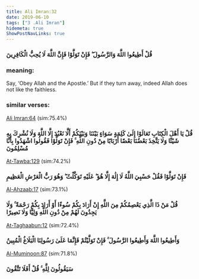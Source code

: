```yaml
---
title: Ali Imran:32
date: 2019-06-10
tags: ["3 .Ali Imran"]
hidemeta: true 
ShowPostNavLinks: true 
---
```

### قُلْ أَطِيعُوا اللَّهَ وَالرَّسُولَ ۖ فَإِنْ تَوَلَّوْا فَإِنَّ اللَّهَ لَا يُحِبُّ الْكَافِرِينَ
### meaning: 
Say, ‘Obey Allah and the Apostle.’ But if they turn away, indeed Allah does not like the faithless.
### similar verses: 

[Ali Imran:64](/3/64) (sim:75.4%)

### قُلْ يَا أَهْلَ الْكِتَابِ تَعَالَوْا إِلَىٰ كَلِمَةٍ سَوَاءٍ بَيْنَنَا وَبَيْنَكُمْ أَلَّا نَعْبُدَ إِلَّا اللَّهَ وَلَا نُشْرِكَ بِهِ شَيْئًا وَلَا يَتَّخِذَ بَعْضُنَا بَعْضًا أَرْبَابًا مِنْ دُونِ اللَّهِ ۚ فَإِنْ تَوَلَّوْا فَقُولُوا اشْهَدُوا بِأَنَّا مُسْلِمُونَ

[At-Tawba:129](/9/129) (sim:74.2%)

### فَإِنْ تَوَلَّوْا فَقُلْ حَسْبِيَ اللَّهُ لَا إِلَٰهَ إِلَّا هُوَ ۖ عَلَيْهِ تَوَكَّلْتُ ۖ وَهُوَ رَبُّ الْعَرْشِ الْعَظِيمِ

[Al-Ahzaab:17](/33/17) (sim:73.1%)

### قُلْ مَنْ ذَا الَّذِي يَعْصِمُكُمْ مِنَ اللَّهِ إِنْ أَرَادَ بِكُمْ سُوءًا أَوْ أَرَادَ بِكُمْ رَحْمَةً ۚ وَلَا يَجِدُونَ لَهُمْ مِنْ دُونِ اللَّهِ وَلِيًّا وَلَا نَصِيرًا

[At-Taghaabun:12](/64/12) (sim:72.4%)

### وَأَطِيعُوا اللَّهَ وَأَطِيعُوا الرَّسُولَ ۚ فَإِنْ تَوَلَّيْتُمْ فَإِنَّمَا عَلَىٰ رَسُولِنَا الْبَلَاغُ الْمُبِينُ

[Al-Muminoon:87](/23/87) (sim:71.8%)

### سَيَقُولُونَ لِلَّهِ ۚ قُلْ أَفَلَا تَتَّقُونَ

